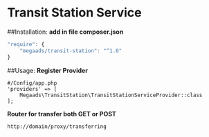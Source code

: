 # Transit Station Service

##Installation:
**add in file composer.json**
```javascript
"require": {
	"megaads/transit-station": "^1.0"
}
```
##Usage:
**Register Provider**
```
#/Config/app.php
'providers' => [
    Megaads\TransitStation\TransitStationServiceProvider::class
];
```

**Router for transfer both GET or POST**
```
http://domain/proxy/transferring
```
